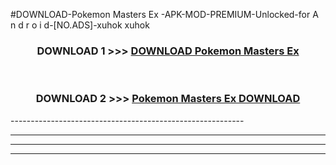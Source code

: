 #DOWNLOAD-Pokemon Masters Ex -APK-MOD-PREMIUM-Unlocked-for A n d r o i d-[NO.ADS]-xuhok xuhok 



<div align="center">

<h3>DOWNLOAD 1 >>> <a href="https://t.co/FKmqrqFo6t??judul=Pokemon Masters Ex ">DOWNLOAD Pokemon Masters Ex </a></h3><br>

<h3>DOWNLOAD 2 >>> <a href="https://t.co/FKmqrqFo6t??judul=Pokemon Masters Ex ">Pokemon Masters Ex  DOWNLOAD </a></h3>

</div>
----------------------------------------------------------

----------------------------------------------------------

----------------------------------------------------------

----------------------------------------------------------



